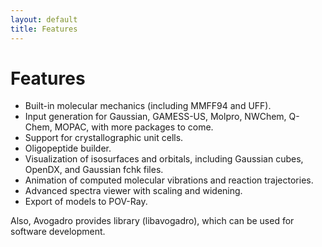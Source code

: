 ```yaml
---
layout: default
title: Features
---
```


# Features

-   Built-in molecular mechanics (including MMFF94 and UFF).
-   Input generation for Gaussian, GAMESS-US, Molpro, NWChem, Q-Chem, MOPAC, with more packages to come.
-   Support for crystallographic unit cells.
-   Oligopeptide builder.
-   Visualization of isosurfaces and orbitals, including Gaussian cubes, OpenDX, and Gaussian fchk files.
-   Animation of computed molecular vibrations and reaction trajectories.
-   Advanced spectra viewer with scaling and widening.
-   Export of models to POV-Ray.

Also, Avogadro provides library (libavogadro), which can be used for software development.

